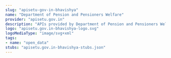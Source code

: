 ```yaml
---
slug: "apisetu-gov-in-bhavishya"
name: "Department of Pension and Pensioners Welfare"
provider: "apisetu.gov.in"
description: "APIs provided by Department of Pension and Pensioners Welfare."
logo: "apisetu.gov.in-bhavishya-logo.svg"
logoMediaType: "image/svg+xml"
tags:
- name: "open_data"
stubs: "apisetu.gov.in-bhavishya-stubs.json"
---
```

